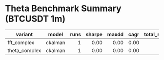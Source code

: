 # Theta Benchmark Summary (BTCUSDT 1m)

| variant | model | runs | sharpe | maxdd | cagr | total_return | trades | fees |
|---|---|---:|---:|---:|---:|---:|---:|---:|
| fft_complex | ckalman | 1 | 0.00 | 0.00 | 0.00 | 0.00 | 2 | 2.23 |
| theta_complex | ckalman | 1 | 0.00 | 0.00 | 0.00 | 0.00 | 0 | 0.00 |
